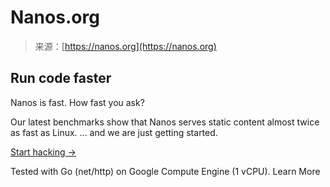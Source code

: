 <!--yml
category: 未分类
date: 2024-05-27 14:57:41
-->

# Nanos.org

> 来源：[https://nanos.org](https://nanos.org)

## Run code faster

Nanos is fast. How fast you ask?

Our latest benchmarks show that Nanos serves static content almost twice as fast as Linux. ... and we are just getting started.

 [Start hacking →](/getting_started) 

Tested with Go (net/http) on Google Compute Engine (1 vCPU). Learn More